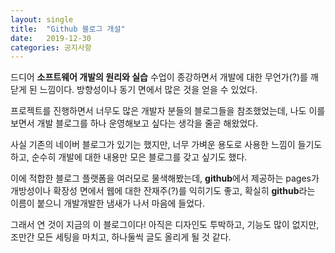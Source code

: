 ```yaml
---
layout: single
title:  "Github 블로그 개설"
date:   2019-12-30
categories: 공지사항
---
```

드디어 **소프트웨어 개발의 원리와 실습** 수업이 종강하면서 개발에 대한 무언가(?)를 깨닫게 된 느낌이다. 방향성이나 동기 면에서 많은 것을 얻을 수 있었다.

프로젝트를 진행하면서 너무도 많은 개발자 분들의 블로그들을 참조했었는데, 나도 이를 보면서 개발 블로그를 하나 운영해보고 싶다는 생각을 줄곧 해왔었다.

사실 기존의 네이버 블로그가 있기는 했지만, 너무 가벼운 용도로 사용한 느낌이 들기도 하고, 순수히 개발에 대한 내용만 모은 블로그를 갖고 싶기도 했다.

이에 적합한 블로그 플랫폼을 여러모로 물색해봤는데, **github**에서 제공하는 pages가 개방성이나 확장성 면에서 웹에 대한 잔재주(?)를 익히기도 좋고, 확실히 **github**라는 이름이 붙으니 개발개발한 냄새가 나서 마음에 들었다.

그래서 연 것이 지금의 이 블로그이다! 아직은 디자인도 투박하고, 기능도 많이 없지만, 조만간 모든 세팅을 마치고, 하나둘씩 글도 올리게 될 것 같다.
